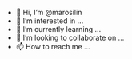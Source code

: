 - 👋 Hi, I’m @marosilin
- 👀 I’m interested in ...
- 🌱 I’m currently learning ...
- 💞️ I’m looking to collaborate on ...
- 📫 How to reach me ...

<!---
marosilin/marosilin is a ✨ special ✨ repository because its `README.md` (this file) appears on your GitHub profile.
You can click the Preview link to take a look at your changes.
--->
